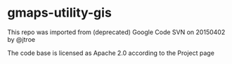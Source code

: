 # gmaps-utility-gis

This repo was imported from (deprecated) Google Code SVN on 20150402 by @jtroe

The code base is licensed as Apache 2.0 according to the Project page
